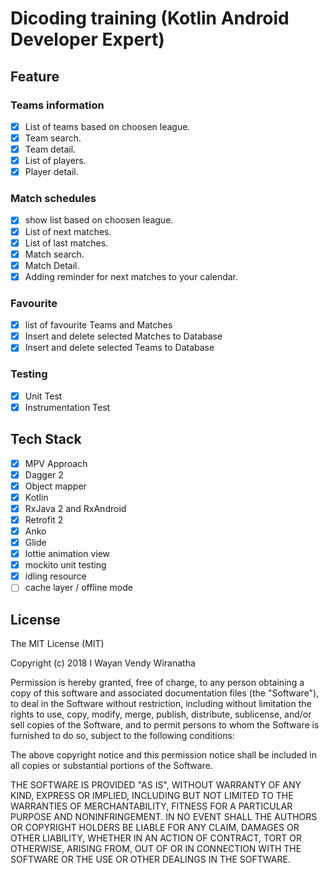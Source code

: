 # Dicoding training (Kotlin Android Developer Expert)

## Feature
### Teams information
- [x] List of teams based on choosen league.
- [x] Team search.
- [x] Team detail.
- [x] List of players.
- [x] Player detail.

### Match schedules
 - [x] show list based on choosen league.
 - [x] List of next matches.
 - [x] List of last matches.
 - [x] Match search.
 - [x] Match Detail.
 - [x] Adding reminder for next matches to your calendar.

### Favourite
 - [x] list of favourite Teams and Matches
 - [x] Insert and delete selected Matches to Database
 - [x] Insert and delete selected Teams to Database

### Testing
 - [x] Unit Test
 - [x] Instrumentation Test

## Tech Stack
- [x] MPV Approach
- [x] Dagger 2
- [x] Object mapper
- [x] Kotlin
- [x] RxJava 2 and RxAndroid
- [x] Retrofit 2
- [x] Anko
- [x] Glide
- [x] lottie animation view
- [x] mockito unit testing
- [x] idling resource
- [ ] cache layer / offline mode

## License
The MIT License (MIT)

Copyright (c) 2018 I Wayan Vendy Wiranatha

Permission is hereby granted, free of charge, to any person obtaining a copy of this software and associated documentation files (the "Software"), to deal in the Software without restriction, including without limitation the rights to use, copy, modify, merge, publish, distribute, sublicense, and/or sell copies of the Software, and to permit persons to whom the Software is furnished to do so, subject to the following conditions:

The above copyright notice and this permission notice shall be included in all copies or substantial portions of the Software.

THE SOFTWARE IS PROVIDED "AS IS", WITHOUT WARRANTY OF ANY KIND, EXPRESS OR IMPLIED, INCLUDING BUT NOT LIMITED TO THE WARRANTIES OF MERCHANTABILITY, FITNESS FOR A PARTICULAR PURPOSE AND NONINFRINGEMENT. IN NO EVENT SHALL THE AUTHORS OR COPYRIGHT HOLDERS BE LIABLE FOR ANY CLAIM, DAMAGES OR OTHER LIABILITY, WHETHER IN AN ACTION OF CONTRACT, TORT OR OTHERWISE, ARISING FROM, OUT OF OR IN CONNECTION WITH THE SOFTWARE OR THE USE OR OTHER DEALINGS IN THE SOFTWARE.
